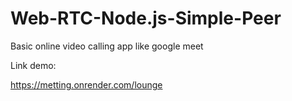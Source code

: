 # Web-RTC-Node.js-Simple-Peer
Basic online video calling app like google meet

Link demo:

https://metting.onrender.com/lounge

